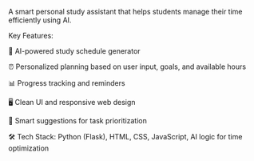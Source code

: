 A smart personal study assistant that helps students manage their time efficiently using AI.

Key Features:

🧠 AI-powered study schedule generator

⏰ Personalized planning based on user input, goals, and available hours

📊 Progress tracking and reminders

🖥️ Clean UI and responsive web design

🤖 Smart suggestions for task prioritization

🛠️ Tech Stack: Python (Flask), HTML, CSS, JavaScript, AI logic for time optimization
